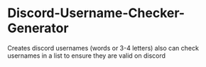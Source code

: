 # Discord-Username-Checker-Generator
Creates discord usernames (words or 3-4 letters) also can check usernames in a list to ensure they are valid on discord
